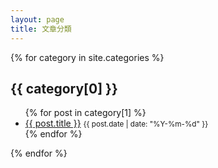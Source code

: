 ```yaml
---
layout: page
title: 文章分類
---
```


{% for category in site.categories %}
  <h2 id="{{ category[0] }}">{{ category[0] }}</h2>
  <ul>
    {% for post in category[1] %}
      <li>
        <a href="{{ post.url }}">{{ post.title }}</a>
        <small>{{ post.date | date: "%Y-%m-%d" }}</small>
      </li>
    {% endfor %}
  </ul>
{% endfor %}